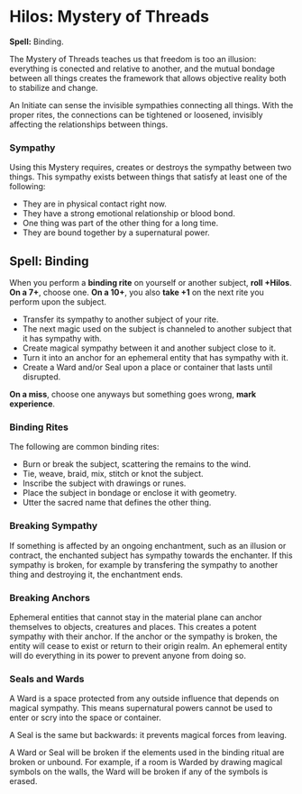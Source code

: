 # Hilos: Mystery of Threads

__Spell:__ Binding.

The Mystery of Threads teaches us that freedom is too an illusion: everything is conected and relative to another, and the mutual bondage between all things creates the framework that allows objective reality both to stabilize and change. 

An Initiate can sense the invisible sympathies connecting all things. 
With the proper rites, the connections can be tightened or loosened, invisibly affecting the relationships between things.

### Sympathy

Using this Mystery requires, creates or destroys the sympathy between two things. 
This sympathy exists between things that satisfy at least one of the following:

* They are in physical contact right now.
* They have a strong emotional relationship or blood bond.
* One thing was part of the other thing for a long time.
* They are bound together by a supernatural power.


## Spell: Binding

When you perform a __binding rite__ on yourself or another subject, __roll +Hilos__. 
__On a 7+__, choose one.
__On a 10+__, you also __take +1__ on the next rite you perform upon the subject.

* Transfer its sympathy to another subject of your rite.
* The next magic used on the subject is channeled to another subject that it has sympathy with.
* Create magical sympathy between it and another subject close to it.
* Turn it into an anchor for an ephemeral entity that has sympathy with it.
* Create a Ward and/or Seal upon a place or container that lasts until disrupted. 

__On a miss__, choose one anyways but something goes wrong, __mark experience__.

### Binding Rites

The following are common binding rites:

* Burn or break the subject, scattering the remains to the wind.
* Tie, weave, braid, mix, stitch or knot the subject.
* Inscribe the subject with drawings or runes.
* Place the subject in bondage or enclose it with geometry.
* Utter the sacred name that defines the other thing.

### Breaking Sympathy

If something is affected by an ongoing enchantment, such as an illusion or contract, the enchanted subject has sympathy towards the enchanter. 
If this sympathy is broken, for example by transfering the sympathy to another thing and destroying it, the enchantment ends. 


### Breaking Anchors

Ephemeral entities that cannot stay in the material plane can anchor themselves to objects, creatures and places.
This creates a potent sympathy with their anchor. 
If the anchor or the sympathy is broken, the entity will cease to exist or return to their origin realm.
An ephemeral entity will do everything in its power to prevent anyone from doing so.

### Seals and Wards

A Ward is a space protected from any outside influence that depends on magical sympathy. 
This means supernatural powers cannot be used to enter or scry into the space or container.

A Seal is the same but backwards: it prevents magical forces from leaving.

A Ward or Seal will be broken if the elements used in the binding ritual are broken or unbound.
For example, if a room is Warded by drawing magical symbols on the walls, the Ward will be broken if any of the symbols is erased.
